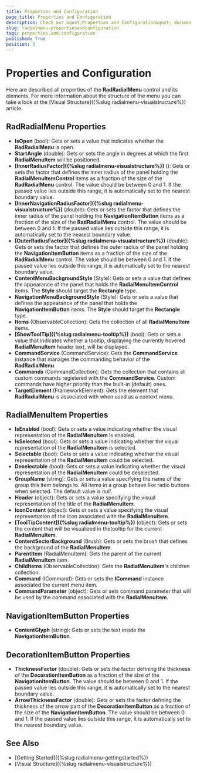 ```yaml
---
title: Properties and Configuration
page_title: Properties and Configuration
description: Check our &quot;Properties and Configuration&quot; documentation article for RadRadialMenu for UWP control.
slug: radialmenu-propertiesandconfiguration
tags: properties,and,configuration
published: True
position: 3
---
```


# Properties and Configuration

Here are described all properties of the **RadRadialMenu** control and its elements. For more information about the structure of the menu you can take a look at the [Visual Structure]({%slug radialmenu-visualstructure%}) article.

## RadRadialMenu Properties

* **IsOpen** (bool): Gets or sets a value that indicates whether the **RadRadialMenu** is open.
* **StartAngle** (double): Gets or sets the angle in degrees at which the first **RadialMenuItem** will be positioned.
* **[InnerRadiusFactor]({%slug radialmenu-visualstructure%})** ():
Gets or sets the factor that defines the inner radius of the panel holding the **RadialMenuItemControl** items as a fraction of the size of the **RadRadialMenu** control.
The value should be between 0 and 1. If the passed value lies outside this range, it is automatically set to the nearest boundary value.
* **[InnerNavigationRadiusFactor]({%slug radialmenu-visualstructure%})** (double):
Gets or sets the factor that defines the inner radius of the panel holding the **NavigationItemButton** items as a fraction of the size of the **RadRadialMenu** control.
The value should be between 0 and 1. If the passed value lies outside this range, it is automatically set to the nearest boundary value.
* **[OuterRadiusFactor]({%slug radialmenu-visualstructure%})** (double):
Gets or sets the factor that defines the outer radius of the panel holding the **NavigationItemButton** items as a fraction of the size of the **RadRadialMenu** control.
The value should be between 0 and 1. If the passed value lies outside this range, it is automatically set to the nearest boundary value.
* **ContentMenuBackgroundStyle** (Style):
Gets or sets a value that defines the appearance of the panel that holds the **RadialMenuItemControl** items.
The **Style** should target the **Rectangle** type.
* **NavigationMenuBackgroundStyle** (Style):
Gets or sets a value that defines the appearance of the panel that holds the **NavigationItemButton** items.
The **Style** should target the **Rectangle** type.
* **Items** (ObservableCollection<RadialMenuItem>):
Gets the collection of all **RadialMenuItem** items.
* **[ShowToolTip]({%slug radialmenu-tooltip%})** (bool): Gets or sets a value that indicates whether a tooltip, displaying the currently hovered **RadialMenuItem** header text, will be displayed.
* **CommandService** (CommandService): Gets the **CommandService** instance that manages the commanding behavior of the **RadRadialMenu**.
* **Commands** (CommandCollection<RadRadialMenu>): Gets the collection that contains all custom commands registered with the **CommandService**.
Custom commands have higher priority than the built-in (default) ones.
* **TargetElement** (FrameworkElement): Gets the element that **RadRadialMenu** is associated with when used as a context menu.

## RadialMenuItem Properties

* **IsEnabled** (bool):
Gets or sets a value indicating whether the visual representation of the **RadialMenuItem** is enabled.
* **IsSelected** (bool):
Gets or sets a value indicating whether the visual representation of the **RadialMenuItem** is selected.
* **Selectable** (bool):
Gets or sets a value indicating whether the visual representation of the **RadialMenuItem** could be selected.
* **Deselectable** (bool):
Gets or sets a value indicating whether the visual representation of the **RadialMenuItem** could be deselected.
* **GroupName** (string):
Gets or sets a value specifying the name of the group this item belongs to. All items in a group behave like radio buttons when selected. The default value is *null*.
* **Header** (object):
Gets or sets a value specifying the visual representation of the title of the **RadialMenuItem**.
* **IconContent** (object):
Gets or sets a value specifying the visual representation of the icon associated with the **RadialMenuItem**.
* **[ToolTipContent]({%slug radialmenu-tooltip%})** (object): Gets or sets the content that will be visualized in thetooltip for the current **RadialMenuItem**.
* **ContentSectorBackground** (Brush):
Gets or sets the brush that defines the background of the **RadialMenuItem**.
* **ParentItem** (RadialMenuItem):
Gets the parent of the current **RadialMenuItem** item.
* **ChildItems** (ObservableCollection<RadialMenuItem>):
Gets the **RadialMenuItem**'s children collection.
* **Command** (ICommand): Gets or sets the **ICommand** instance associated the current menu item.
* **CommandParameter** (object): Gets or sets command parameter that will be used by the command associated with the **RadialMenuItem**.

## NavigationItemButton Properties

* **ContentGlyph** (string): Gets or sets the text inside the **NavigationItemButton**.

## DecorationItemButton Properties

* **ThicknessFactor** (double): Gets or sets the factor defining the thickness of the **DecorationItemButton** as a fraction of the size of the **NavigationItemButton**.
The value should be between 0 and 1. If the passed value lies outside this range, it is automatically set to the nearest boundary value.
* **ArrowThicknessFactor** (double): Gets or sets the factor defining the thickness of the arrow part of the **DecorationItemButton** as a fraction of the size of the **NavigationItemButton**.
The value should be between 0 and 1. If the passed value lies outside this range, it is automatically set to the nearest boundary value.

## See Also

* [Getting Started]({%slug radialmenu-gettingstarted%})
* [Visual Structure]({%slug radialmenu-visualstructure%})